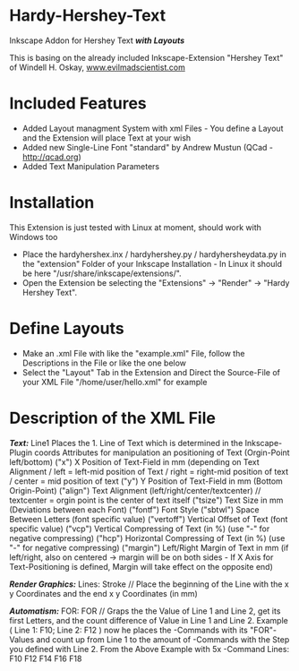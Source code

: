 # Hardy-Hershey-Text
Inkscape Addon for Hershey Text ***with Layouts***

This is basing on the already included Inkscape-Extension "Hershey Text" of Windell H. Oskay, www.evilmadscientist.com

# Included Features
- Added Layout managment System with xml Files - You define a Layout and the Extension will place Text at your wish
- Added new Single-Line Font "standard" by Andrew Mustun (QCad - http://qcad.org)
- Added Text Manipulation Parameters

# Installation
This Extension is just tested with Linux at moment, should work with Windows too
- Place the hardyhershex.inx / hardyhershey.py / hardyhersheydata.py in the "extension" Folder of your Inkscape Installation - In Linux it should be here "/usr/share/inkscape/extensions/". 
- Open the Extension be selecting the "Extensions" -> "Render" -> "Hardy Hershey Text". 

# Define Layouts
- Make an .xml File with like the "example.xml" File, follow the Descriptions in the File or like the one below
- Select the "Layout" Tab in the Extension and Direct the Source-File of your XML File "/home/user/hello.xml" for example

# Description of the XML File
***Text:***
<coords>Line1</coords> Places the 1. Line of Text which is determined in the Inkscape-Plugin
coords Attributes for manipulation an positioning of Text (Orgin-Point left/bottom)
("x") X Position of Text-Field in mm (depending on Text Alignment / left = left-mid position of Text / right = right-mid position of text / center = mid position of text
("y") Y Position of Text-Field in mm (Bottom Origin-Point)
("align") Text Alignment (left/right/center/textcenter) // textcenter = orgin point is the center of text itself
("tsize") Text Size in mm (Deviations between each Font)
("fontf") Font Style
("sbtwl") Space Between Letters (font specific value)
("vertoff") Vertical Offset of Text (font specific value)
("vcp") Vertical Compressing of Text (in %) (use "-" for negative compressing)
("hcp") Horizontal Compressing of Text (in %) (use "-" for negative compressing)
("margin") Left/Right Margin of Text in mm (if left/right, also on centered -> margin will be on both sides - If X Axis for Text-Positioning is defined, Margin will take effect on the opposite end)

***Render Graphics:***
Lines:  <coords x="0" y="26" endx="10" endy="26">Stroke</coords> // Place the beginning of the Line with the x y Coordinates and the end x y Coordinates (in mm)

***Automatism:***
FOR: <coords x="9" y="2.5" sbtwl="0" fontf="standard" align="textcenter" margin="3" tsize="5" vcp="0">FOR</coords> // Graps the the Value of Line 1 and Line 2, get its first Letters, and the count difference of Value in Line 1 and Line 2. Example ( Line 1: F10; Line 2: F12 ) now he places the <coords>-Commands with its "FOR"-Values and count up from Line 1 to the amount of <coords>-Commands with the Step you defined with Line 2.
From the Above Example with 5x <coords>-Command Lines: F10 F12 F14 F16 F18
